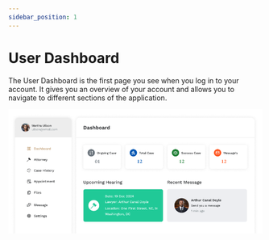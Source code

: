 ```yaml
---
sidebar_position: 1
---
```


# User Dashboard

The User Dashboard is the first page you see when you log in to your account. It gives you an overview of your account and allows you to navigate to different sections of the application.

![User Dashboard](./img/4.png)